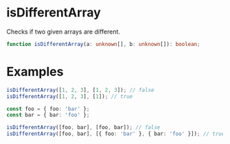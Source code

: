# isDifferentArray

Checks if two given arrays are different.

```typescript
function isDifferentArray(a: unknown[], b: unknown[]): boolean;
```

# Examples

```typescript
isDifferentArray([1, 2, 3], [1, 2, 3]); // false
isDifferentArray([1, 2, 3], [1]); // true
```

```typescript
const foo = { foo: 'bar' };
const bar = { bar: 'foo' };

isDifferentArray([foo, bar], [foo, bar]); // false
isDifferentArray([foo, bar], [{ foo: 'bar' }, { bar: 'foo' }]); // true
```
